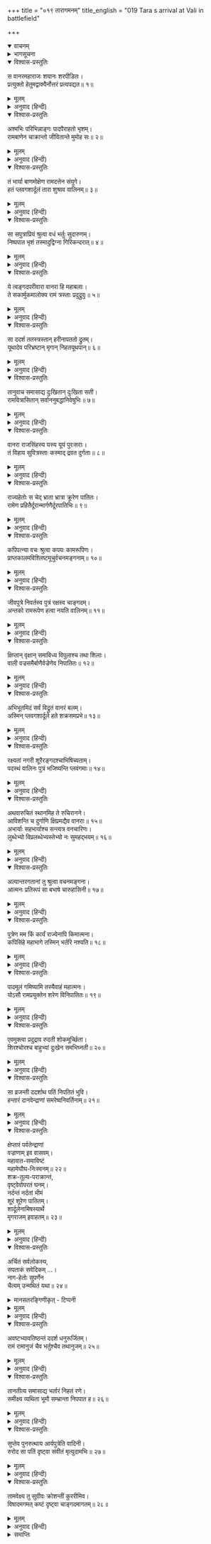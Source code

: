 +++
title = "०१९ तारागमनम्"
title_english = "019 Tara s arrival at Vali in battlefield"

+++
<details open><summary>वाचनम्</summary>

<div class="audioEmbed"  caption="श्रीराम-हरिसीताराममूर्ति-घनपाठिभ्यां वचनम्" src="https://archive.org/download/Ramayana-recitation-Sriram-harisItArAmamUrti-Ghanapaati-v2/Kanda_4/Kanda_4_KSK-019-Tharaya_Aagamanam.mp3"></div>
</details>



<details><summary>भागसूचना</summary>

19. अङ्गदसहित ताराका भागे हुए वानरोंसे बात करके वालीके समीप आना और उसकी दुर्दशा देखकर रोना
</details>

<details open><summary>विश्वास-प्रस्तुतिः</summary>

स वानरमहाराजः शयानः शरपीडितः।  
प्रत्युक्तो हेतुमद्वाक्यैर्नोत्तरं प्रत्यपद्यत॥ १॥
</details>

<details><summary>मूलम्</summary>

स वानरमहाराजः शयानः शरपीडितः।  
प्रत्युक्तो हेतुमद्वाक्यैर्नोत्तरं प्रत्यपद्यत॥ १॥
</details>

<details><summary>अनुवाद (हिन्दी)</summary>

वानरोंका महाराज वाली बाणसे पीड़ित होकर भूमिपर पड़ा था। श्रीरामचन्द्रजीके युक्तियुक्त वचनोंद्वारा अपनी बातका उत्तर पाकर उसे फिर कोई जवाब न सूझा॥ १॥
</details>

<details open><summary>विश्वास-प्रस्तुतिः</summary>

अश्मभिः परिभिन्नाङ्गः पादपैराहतो भृशम्।  
रामबाणेन चाक्रान्तो जीवितान्ते मुमोह सः॥ २॥
</details>

<details><summary>मूलम्</summary>

अश्मभिः परिभिन्नाङ्गः पादपैराहतो भृशम्।  
रामबाणेन चाक्रान्तो जीवितान्ते मुमोह सः॥ २॥
</details>

<details><summary>अनुवाद (हिन्दी)</summary>

पत्थरोंकी मार पड़नेसे उसके अङ्ग टूट-फूट गये थे। वृक्षोंके आघातसे भी वह बहुत घायल हो गया था और श्रीरामके बाणसे आक्रान्त होकर तो वह जीवनके अन्तकालमें ही पहुँच गया था। उस समय वह मूर्च्छित हो गया॥ २॥
</details>

<details open><summary>विश्वास-प्रस्तुतिः</summary>

तं भार्या बाणमोक्षेण रामदत्तेन संयुगे।  
हतं प्लवगशार्दूलं तारा शुश्राव वालिनम्॥ ३॥
</details>

<details><summary>मूलम्</summary>

तं भार्या बाणमोक्षेण रामदत्तेन संयुगे।  
हतं प्लवगशार्दूलं तारा शुश्राव वालिनम्॥ ३॥
</details>

<details><summary>अनुवाद (हिन्दी)</summary>

उसकी पत्नी ताराने सुना कि युद्धस्थलमें वानरश्रेष्ठ वाली श्रीरामके चलाये हुए बाणसे मारे गये॥ ३॥
</details>

<details open><summary>विश्वास-प्रस्तुतिः</summary>

सा सपुत्राप्रियं श्रुत्वा वधं भर्तुः सुदारुणम्।  
निष्पपात भृशं तस्मादुद्विग्ना गिरिकन्दरात्॥ ४॥
</details>

<details><summary>मूलम्</summary>

सा सपुत्राप्रियं श्रुत्वा वधं भर्तुः सुदारुणम्।  
निष्पपात भृशं तस्मादुद्विग्ना गिरिकन्दरात्॥ ४॥
</details>

<details><summary>अनुवाद (हिन्दी)</summary>

अपने स्वामीके वधका अत्यन्त भयंकर एवं अप्रिय समाचार सुनकर वह बहुत उद्विग्न हो उठी और अपने पुत्र अङ्गदको साथ ले उस पर्वतकी कन्दरासे बाहर निकली॥ ४॥
</details>

<details open><summary>विश्वास-प्रस्तुतिः</summary>

ये त्वङ्गदपरीवारा वानरा हि महाबलाः।  
ते सकार्मुकमालोक्य रामं त्रस्ताः प्रदुद्रुवुः॥ ५॥
</details>

<details><summary>मूलम्</summary>

ये त्वङ्गदपरीवारा वानरा हि महाबलाः।  
ते सकार्मुकमालोक्य रामं त्रस्ताः प्रदुद्रुवुः॥ ५॥
</details>

<details><summary>अनुवाद (हिन्दी)</summary>

अङ्गदको चारों ओरसे घेरकर उनकी रक्षा करनेवाले जो महाबली वानर थे, वे श्रीरामचन्द्रजीको धनुष लिये देख भयभीत होकर भाग चले॥ ५॥
</details>

<details open><summary>विश्वास-प्रस्तुतिः</summary>

सा ददर्श ततस्त्रस्तान् हरीनापततो द्रुतम्।  
यूथादेव परिभ्रष्टान् मृगान् निहतयूथपान्॥ ६॥
</details>

<details><summary>मूलम्</summary>

सा ददर्श ततस्त्रस्तान् हरीनापततो द्रुतम्।  
यूथादेव परिभ्रष्टान् मृगान् निहतयूथपान्॥ ६॥
</details>

<details><summary>अनुवाद (हिन्दी)</summary>

ताराने वेगसे भागकर आते हुए उन भयभीत वानरोंको देखा। वे जिनके यूथपति मारे गये हों, उन यूथभ्रष्ट मृगोंके समान जान पड़ते थे॥ ६॥
</details>

<details open><summary>विश्वास-प्रस्तुतिः</summary>

तानुवाच समासाद्य दुःखितान् दुःखिता सती।  
रामवित्रासितान् सर्वाननुबद्धानिवेषुभिः॥ ७॥
</details>

<details><summary>मूलम्</summary>

तानुवाच समासाद्य दुःखितान् दुःखिता सती।  
रामवित्रासितान् सर्वाननुबद्धानिवेषुभिः॥ ७॥
</details>

<details><summary>अनुवाद (हिन्दी)</summary>

वे सब वानर श्रीरामसे इस प्रकार डरे हुए थे, मानो उनके बाण इनके पीछे आ रहे हों। उन दुःखी वानरोंके पास पहुँचकर सती-साध्वी तारा और भी दुःखी हो गयी तथा उनसे इस प्रकार बोली—॥ ७॥
</details>

<details open><summary>विश्वास-प्रस्तुतिः</summary>

वानरा राजसिंहस्य यस्य यूयं पुरःसराः।  
तं विहाय सुवित्रस्ताः कस्माद् द्रवत दुर्गताः॥ ८॥
</details>

<details><summary>मूलम्</summary>

वानरा राजसिंहस्य यस्य यूयं पुरःसराः।  
तं विहाय सुवित्रस्ताः कस्माद् द्रवत दुर्गताः॥ ८॥
</details>

<details><summary>अनुवाद (हिन्दी)</summary>

‘वानरो! तुम तो उन राजसिंह वालीके आगे-आगे चलनेवाले थे। अब उन्हें छोड़कर अत्यन्त भयभीत हो दुर्गतिमें पड़कर क्यों भागे जा रहे हो?॥ ८॥
</details>

<details open><summary>विश्वास-प्रस्तुतिः</summary>

राज्यहेतोः स चेद् भ्राता भ्रात्रा क्रूरेण पातितः।  
रामेण प्रहितैर्दूरान्मार्गणैर्दूरपातिभिः॥ ९॥
</details>

<details><summary>मूलम्</summary>

राज्यहेतोः स चेद् भ्राता भ्रात्रा क्रूरेण पातितः।  
रामेण प्रहितैर्दूरान्मार्गणैर्दूरपातिभिः॥ ९॥
</details>

<details><summary>अनुवाद (हिन्दी)</summary>

‘यदि राज्यके लोभसे उस क्रूर भाई सुग्रीवने श्रीरामको प्रेरित करके उनके द्वारा दूरसे चलाये हुए और दूरतक जानेवाले बाणोंद्वारा अपने भाईको मरवा दिया है तो तुमलोग क्यों भागे जा रहे हो?’॥ ९॥
</details>

<details open><summary>विश्वास-प्रस्तुतिः</summary>

कपिपत्न्या वचः श्रुत्वा कपयः कामरूपिणः।  
प्राप्तकालमविश्लिष्टमूचुर्वचनमङ्गनाम्॥ १०॥
</details>

<details><summary>मूलम्</summary>

कपिपत्न्या वचः श्रुत्वा कपयः कामरूपिणः।  
प्राप्तकालमविश्लिष्टमूचुर्वचनमङ्गनाम्॥ १०॥
</details>

<details><summary>अनुवाद (हिन्दी)</summary>

वालीकी पत्नीका वह वचन सुनकर इच्छानुसार रूप धारण करनेवाले उन वानरोंने कल्याणमयी तारा देवीको सम्बोधित करके सर्वसम्मतिसे स्पष्ट शब्दोंमें यह समयोचित बात कही—॥ १०॥
</details>

<details open><summary>विश्वास-प्रस्तुतिः</summary>

जीवपुत्रे निवर्तस्व पुत्रं रक्षस्व चाङ्गदम्।  
अन्तको रामरूपेण हत्वा नयति वालिनम्॥ ११॥
</details>

<details><summary>मूलम्</summary>

जीवपुत्रे निवर्तस्व पुत्रं रक्षस्व चाङ्गदम्।  
अन्तको रामरूपेण हत्वा नयति वालिनम्॥ ११॥
</details>

<details><summary>अनुवाद (हिन्दी)</summary>

‘देवि! अभी तुम्हारा पुत्र जीवित है। तुम लौट चलो और अपने पुत्र अङ्गदकी रक्षा करो। श्रीरामका रूप धारण करके स्वयं यमराज आ पहुँचा है, जो वालीको मारकर अपने साथ ले जा रहा है॥ ११॥
</details>

<details open><summary>विश्वास-प्रस्तुतिः</summary>

क्षिप्तान् वृक्षान् समाविध्य विपुलाश्च तथा शिलाः।  
वाली वज्रसमैर्बाणैर्वज्रेणेव निपातितः॥ १२॥
</details>

<details><summary>मूलम्</summary>

क्षिप्तान् वृक्षान् समाविध्य विपुलाश्च तथा शिलाः।  
वाली वज्रसमैर्बाणैर्वज्रेणेव निपातितः॥ १२॥
</details>

<details><summary>अनुवाद (हिन्दी)</summary>

‘वालीके चलाये हुए वृक्षों और बड़ी-बड़ी शिलाओंको अपने वज्रतुल्य बाणोंसे विदीर्ण करके श्रीरामने वालीको मार गिराया है। मानो वज्रधारी इन्द्रने अपने वज्रके द्वारा किसी महान् पर्वतको धराशायी कर दिया हो॥ १२॥
</details>

<details open><summary>विश्वास-प्रस्तुतिः</summary>

अभिभूतमिदं सर्वं विद्रुतं वानरं बलम्।  
अस्मिन् प्लवगशार्दूले हते शक्रसमप्रभे॥ १३॥
</details>

<details><summary>मूलम्</summary>

अभिभूतमिदं सर्वं विद्रुतं वानरं बलम्।  
अस्मिन् प्लवगशार्दूले हते शक्रसमप्रभे॥ १३॥
</details>

<details><summary>अनुवाद (हिन्दी)</summary>

‘इन्द्रके समान तेजस्वी इन वानरश्रेष्ठ वालीके मारे जानेपर यह सारी वानर-सेना श्रीरामसे पराजित-सी होकर भाग खड़ी हुई है॥ १३॥
</details>

<details open><summary>विश्वास-प्रस्तुतिः</summary>

रक्ष्यतां नगरी शूरैरङ्गदश्चाभिषिच्यताम्।  
पदस्थं वालिनः पुत्रं भजिष्यन्ति प्लवंगमाः॥ १४॥
</details>

<details><summary>मूलम्</summary>

रक्ष्यतां नगरी शूरैरङ्गदश्चाभिषिच्यताम्।  
पदस्थं वालिनः पुत्रं भजिष्यन्ति प्लवंगमाः॥ १४॥
</details>

<details><summary>अनुवाद (हिन्दी)</summary>

‘तुम शूरवीरोंद्वारा इस नगरीकी रक्षा करो। कुमार अङ्गदका किष्किन्धाके राज्यपर अभिषेक कर दो। राजसिंहासनपर बैठे हुए वालिकुमार अङ्गदकी सभी वानर सेवा करेंगे॥ १४॥
</details>

<details open><summary>विश्वास-प्रस्तुतिः</summary>

अथवारुचितं स्थानमिह ते रुचिरानने।  
आविशन्ति च दुर्गाणि क्षिप्रमद्यैव वानराः॥ १५॥  
अभार्याः सहभार्याश्च सन्त्यत्र वनचारिणः।  
लुब्धेभ्यो विप्रलब्धेभ्यस्तेभ्यो नः सुमहद्भयम्॥ १६॥
</details>

<details><summary>मूलम्</summary>

अथवारुचितं स्थानमिह ते रुचिरानने।  
आविशन्ति च दुर्गाणि क्षिप्रमद्यैव वानराः॥ १५॥  
अभार्याः सहभार्याश्च सन्त्यत्र वनचारिणः।  
लुब्धेभ्यो विप्रलब्धेभ्यस्तेभ्यो नः सुमहद्भयम्॥ १६॥
</details>

<details><summary>अनुवाद (हिन्दी)</summary>

‘अथवा सुमुखि! अब इस नगरमें तुम्हारा रहना हमें अच्छा नहीं जान पड़ता; क्योंकि किष्किन्धाके दुर्गम स्थानोंमें अभी सुग्रीवपक्षीय वानर शीघ्र प्रवेश करेंगे। यहाँ बहुत-से ऐसे वनचारी वानर हैं, जिनमेंसे कुछ तो अपनी स्त्रियोंके साथ हैं और कुछ स्त्रियोंसे बिछुड़े हुए हैं। उनमें राज्यविषयक लोभ पैदा हो गया है और पहले हमलोगोंके द्वारा राज्य-सुखसे वञ्चित किये गये हैं। अतः इस समय उन सबसे हमलोगोंको महान् भय प्राप्त हो सकता है’॥ १५-१६॥
</details>

<details open><summary>विश्वास-प्रस्तुतिः</summary>

अल्पान्तरगतानां तु श्रुत्वा वचनमङ्गना।  
आत्मनः प्रतिरूपं सा बभाषे चारुहासिनी॥ १७॥
</details>

<details><summary>मूलम्</summary>

अल्पान्तरगतानां तु श्रुत्वा वचनमङ्गना।  
आत्मनः प्रतिरूपं सा बभाषे चारुहासिनी॥ १७॥
</details>

<details><summary>अनुवाद (हिन्दी)</summary>

अभी थोड़ी ही दूरतक आये हुए उन वानरोंकी यह बात सुनकर मनोहर हासवाली कल्याणी ताराने उन्हें अपने अनुरूप उत्तर दिया—॥ १७॥
</details>

<details open><summary>विश्वास-प्रस्तुतिः</summary>

पुत्रेण मम किं कार्यं राज्येनापि किमात्मना।  
कपिसिंहे महाभागे तस्मिन् भर्तरि नश्यति॥ १८॥
</details>

<details><summary>मूलम्</summary>

पुत्रेण मम किं कार्यं राज्येनापि किमात्मना।  
कपिसिंहे महाभागे तस्मिन् भर्तरि नश्यति॥ १८॥
</details>

<details><summary>अनुवाद (हिन्दी)</summary>

‘वानरो! जब मेरे महाभाग पतिदेव कपिसिंह वाली ही नष्ट हो रहे हैं, तब मुझे पुत्रसे, राज्यसे तथा अपने इस जीवनसे भी क्या प्रयोजन है?॥ १८॥
</details>

<details open><summary>विश्वास-प्रस्तुतिः</summary>

पादमूलं गमिष्यामि तस्यैवाहं महात्मनः।  
योऽसौ रामप्रयुक्तेन शरेण विनिपातितः॥ १९॥
</details>

<details><summary>मूलम्</summary>

पादमूलं गमिष्यामि तस्यैवाहं महात्मनः।  
योऽसौ रामप्रयुक्तेन शरेण विनिपातितः॥ १९॥
</details>

<details><summary>अनुवाद (हिन्दी)</summary>

‘मैं तो, जिन्हें श्रीरामके चलाये हुए बाणने मार गिराया है, उन महात्मा वालीके चरणोंके समीप ही जाऊँगी’॥
</details>

<details open><summary>विश्वास-प्रस्तुतिः</summary>

एवमुक्त्वा प्रदुद्राव रुदती शोकमूर्च्छिता।  
शिरश्चोरश्च बाहुभ्यां दुःखेन समभिघ्नती॥ २०॥
</details>

<details><summary>मूलम्</summary>

एवमुक्त्वा प्रदुद्राव रुदती शोकमूर्च्छिता।  
शिरश्चोरश्च बाहुभ्यां दुःखेन समभिघ्नती॥ २०॥
</details>

<details><summary>अनुवाद (हिन्दी)</summary>

ऐसा कहकर शोकसे व्याकुल हुई तारा रोती और अपने दोनों हाथोंसे दुःखपूर्वक सिर एवं छाती पीटती हुई बड़े जोरसे दौड़ी॥ २०॥
</details>

<details open><summary>विश्वास-प्रस्तुतिः</summary>

सा व्रजन्ती ददर्शाथ पतिं निपतितं भुवि।  
हन्तारं दानवेन्द्राणां समरेष्वनिवर्तिनाम्॥ २१॥
</details>

<details><summary>मूलम्</summary>

सा व्रजन्ती ददर्शाथ पतिं निपतितं भुवि।  
हन्तारं दानवेन्द्राणां समरेष्वनिवर्तिनाम्॥ २१॥
</details>

<details><summary>अनुवाद (हिन्दी)</summary>

आगे बढ़ती हुई ताराने देखा, जो युद्धमें कभी पीठ न दिखानेवाले दानवराजोंका भी वध करनेमें समर्थ थे, वे मेरे पति वानरराज वाली पृथ्वीपर पड़े हुए हैं॥ २१॥
</details>

<details open><summary>विश्वास-प्रस्तुतिः</summary>

क्षेप्तारं पर्वतेन्द्राणां  
वज्राणाम् इव वासवम्।  
महावात-समाविष्टं  
महामेघौघ-निःस्वनम्॥ २२॥  
शक्र-तुल्य-पराक्रान्तं,  
वृष्ट्वेवोपरतं घनम्।  
नर्दन्तं नर्दतां भीमं  
शूरं शूरेण पातितम्।  
शार्दूलेनामिषस्यार्थे  
मृगराजम् इवाहतम्॥ २३॥
</details>

<details><summary>मूलम्</summary>

क्षेप्तारं पर्वतेन्द्राणां वज्राणामिव वासवम्।  
महावातसमाविष्टं महामेघौघनिःस्वनम्॥ २२॥  
शक्रतुल्यपराक्रान्तं वृष्ट्वेवोपरतं घनम्।  
नर्दन्तं नर्दतां भीमं शूरं शूरेण पातितम्।  
शार्दूलेनामिषस्यार्थे मृगराजमिवाहतम्॥ २३॥
</details>

<details><summary>अनुवाद (हिन्दी)</summary>

वज्र चलानेवाले इन्द्रके समान जो रणभूमिमें बड़े-बड़े पर्वतोंको उठाकर फेंकते थे, जिनके वेगमें प्रचण्ड आँधीका समावेश था, जिनका सिंहनाद महान् मेघोंकी गम्भीर गर्जनाको भी तिरस्कृत कर देता था तथा जो इन्द्रके तुल्य पराक्रमी थे, वे ही इस समय वर्षा करके शान्त हुए बादलके समान चेष्टासे विरत हो गये हैं। जो स्वयं गर्जना करके गर्जनेवाले वीरोंके मनमें भय उत्पन्न कर देते थे, वे शूरवीर वाली एक दूसरे शूरवीरके द्वारा मार गिराये गये हैं। जैसे मांसके लिये एक सिंहने दूसरे सिंहको मार डाला हो, उसी प्रकार राज्यके लिये अपने भाईके द्वारा ही इनका वध किया गया है॥ २२-२३॥
</details>

<details open><summary>विश्वास-प्रस्तुतिः</summary>

अर्चितं सर्वलोकस्य,  
सपताकं सवेदिकम् …।  
नाग-हेतोः सुपर्णेन  
चैत्यम् उन्मथितं यथा॥ २४॥
</details>

<details><summary>मानसतरङ्गिणीकृत् - टिप्पनी</summary>

A peculiar simile with an early allusion to temple worship in the rAmAyaNa.  
vAlin felled by rAma is compared to chaitya equipped with flags & altars ravaged by an eagle in hunting a snake. Evidently, it implies a small shrine that a snake might seek as shelter & or for prey & the eagle chasing it damages the shrine going after it. Perhaps hard to picture unless one has seen something like that.
</details>

<details><summary>मूलम्</summary>

अर्चितं सर्वलोकस्य सपताकं सवेदिकम्।  
नागहेतोः सुपर्णेन चैत्यमुन्मथितं यथा॥ २४॥
</details>

<details><summary>अनुवाद (हिन्दी)</summary>

जो सब लोगोंके द्वारा पूजित हो, जहाँ पताका फहरायी गयी हो तथा जिसके पास देवताकी वेदी शोभा पाती हो, उस चैत्य वृक्ष या देवालयको वहाँ छिपे हुए किसी नागको पकड़नेके लिये यदि गरुड़ने मथ डाला हो—नष्ट-भ्रष्ट कर दिया हो तो उसकी जैसी दुरवस्था देखी जाती है,वैसी ही दशा आज वालीकी हो रही है (यह सब ताराने देखा)॥
</details>

<details open><summary>विश्वास-प्रस्तुतिः</summary>

अवष्टभ्यावतिष्ठन्तं ददर्श धनुरूर्जितम्।  
रामं रामानुजं चैव भर्तुश्चैव तथानुजम्॥ २५॥
</details>

<details><summary>मूलम्</summary>

अवष्टभ्यावतिष्ठन्तं ददर्श धनुरूर्जितम्।  
रामं रामानुजं चैव भर्तुश्चैव तथानुजम्॥ २५॥
</details>

<details><summary>अनुवाद (हिन्दी)</summary>

आगे जानेपर उसने देखा, अपने तेजस्वी धनुषको धरतीपर टेककर उसके सहारे श्रीरामचन्द्रजी खड़े हैं। साथ ही उनके छोटे भाई लक्ष्मण हैं और वहीं पतिके छोटे भाई सुग्रीव भी मौजूद हैं॥ २५॥
</details>

<details open><summary>विश्वास-प्रस्तुतिः</summary>

तानतीत्य समासाद्य भर्तारं निहतं रणे।  
समीक्ष्य व्यथिता भूमौ सम्भ्रान्ता निपपात ह॥ २६॥
</details>

<details><summary>मूलम्</summary>

तानतीत्य समासाद्य भर्तारं निहतं रणे।  
समीक्ष्य व्यथिता भूमौ सम्भ्रान्ता निपपात ह॥ २६॥
</details>

<details><summary>अनुवाद (हिन्दी)</summary>

उन सबको पार करके वह रणभूमिमें घायल पड़े हुए अपने पतिके पास पहुँची। उन्हें देखकर उसके मनमें बड़ी व्यथा हुई और वह अत्यन्त व्याकुल होकर पृथ्वीपर गिर पड़ी॥ २६॥
</details>

<details open><summary>विश्वास-प्रस्तुतिः</summary>

सुप्तेव पुनरुत्थाय आर्यपुत्रेति वादिनी।  
रुरोद सा पतिं दृष्ट्वा संवीतं मृत्युदामभिः॥ २७॥
</details>

<details><summary>मूलम्</summary>

सुप्तेव पुनरुत्थाय आर्यपुत्रेति वादिनी।  
रुरोद सा पतिं दृष्ट्वा संवीतं मृत्युदामभिः॥ २७॥
</details>

<details><summary>अनुवाद (हिन्दी)</summary>

फिर मानो वह सोकर उठी हो, इस प्रकार ‘हा आर्यपुत्र!’ कहकर मृत्युपाशसे बँधे हुए पतिकी ओर देखती हुई रोने लगी॥ २७॥
</details>

<details open><summary>विश्वास-प्रस्तुतिः</summary>

तामवेक्ष्य तु सुग्रीवः क्रोशन्तीं कुररीमिव।  
विषादमगमत् कष्टं दृष्ट्वा चाङ्गदमागतम्॥ २८॥
</details>

<details><summary>मूलम्</summary>

तामवेक्ष्य तु सुग्रीवः क्रोशन्तीं कुररीमिव।  
विषादमगमत् कष्टं दृष्ट्वा चाङ्गदमागतम्॥ २८॥
</details>

<details><summary>अनुवाद (हिन्दी)</summary>

उस समय कुररीके समान करुण क्रन्दन करती हुई तारा तथा उसके साथ आये हुए अङ्गदको देखकर सुग्रीवको बड़ा कष्ट हुआ। वे विषादमें डूब गये॥ २८॥
</details>

<details><summary>समाप्तिः</summary>

इत्यार्षे श्रीमद्रामायणे वाल्मीकीये आदिकाव्ये किष्किन्धाकाण्डे एकोनविंशः सर्गः॥ १९॥  
इस प्रकार श्रीवाल्मीकिनिर्मित आर्षरामायण आदिकाव्यके किष्किन्धाकाण्डमें उन्नीसवाँ सर्ग पूरा हुआ॥ १९॥
</details>
